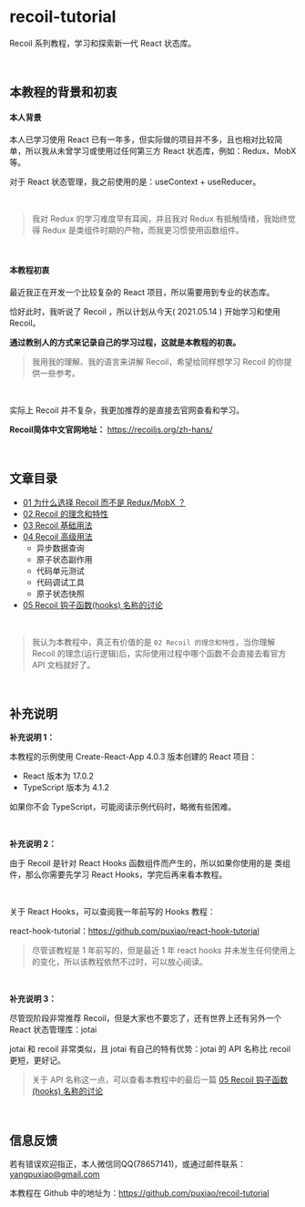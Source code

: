 # recoil-tutorial

Recoil 系列教程，学习和探索新一代 React 状态库。



<br>

## 本教程的背景和初衷

#### 本人背景

本人已学习使用 React 已有一年多，但实际做的项目并不多，且也相对比较简单，所以我从未曾学习或使用过任何第三方 React 状态库，例如：Redux、MobX 等。

对于 React 状态管理，我之前使用的是：useContext + useReducer。



<br>

> 我对 Redux 的学习难度早有耳闻，并且我对 Redux 有抵触情绪，我始终觉得 Redux 是类组件时期的产物，而我更习惯使用函数组件。



<br>

#### 本教程初衷

最近我正在开发一个比较复杂的 React 项目，所以需要用到专业的状态库。

恰好此时，我听说了 Recoil ，所以计划从今天( 2021.05.14 ) 开始学习和使用 Recoil。

**通过教别人的方式来记录自己的学习过程，这就是本教程的初衷。**

> 我用我的理解、我的语言来讲解 Recoil，希望给同样想学习 Recoil 的你提供一些参考。



<br>

实际上 Recoil 并不复杂，我更加推荐的是直接去官网查看和学习。

**Recoil简体中文官网地址：** https://recoiljs.org/zh-hans/



<br>

## 文章目录

* [01 为什么选择 Recoil 而不是 Redux/MobX ？](https://github.com/puxiao/recoil-tutorial/blob/main/01%20%E4%B8%BA%E4%BB%80%E4%B9%88%E9%80%89%E6%8B%A9%20Recoil%20%E8%80%8C%E4%B8%8D%E6%98%AF%20ReduxMobX%20%EF%BC%9F.md)
* [02 Recoil 的理念和特性](https://github.com/puxiao/recoil-tutorial/blob/main/02%20Recoil%20%E7%9A%84%E7%90%86%E5%BF%B5%E5%92%8C%E7%89%B9%E6%80%A7.md)
* [03 Recoil 基础用法](https://github.com/puxiao/recoil-tutorial/blob/main/03%20Recoil%20%E5%9F%BA%E7%A1%80%E7%94%A8%E6%B3%95.md)
* [04 Recoil 高级用法](https://github.com/puxiao/recoil-tutorial/blob/main/04%20Recoil%20%E9%AB%98%E7%BA%A7%E7%94%A8%E6%B3%95.md)
  * 异步数据查询
  * 原子状态副作用
  * 代码单元测试
  * 代码调试工具
  * 原子状态快照
* [05 Recoil 钩子函数(hooks) 名称的讨论](https://github.com/puxiao/recoil-tutorial/blob/main/05%20Recoil%20%E9%92%A9%E5%AD%90%E5%87%BD%E6%95%B0(hooks)%20%E5%90%8D%E7%A7%B0%E7%9A%84%E8%AE%A8%E8%AE%BA.md)



<br>

> 我认为本教程中，真正有价值的是 `02 Recoil 的理念和特性`，当你理解 Recoil 的理念(运行逻辑)后，实际使用过程中哪个函数不会直接去看官方 API 文档就好了。



<br>

## 补充说明

**补充说明 1：**

本教程的示例使用 Create-React-App 4.0.3 版本创建的 React 项目：

* React 版本为 17.0.2
* TypeScript 版本为 4.1.2

如果你不会 TypeScript，可能阅读示例代码时，略微有些困难。



<br>

**补充说明 2：**

由于 Recoil 是针对 React Hooks 函数组件而产生的，所以如果你使用的是 类组件，那么你需要先学习 React Hooks，学完后再来看本教程。

<br>

关于 React Hooks，可以查阅我一年前写的 Hooks 教程：

react-hook-tutorial：https://github.com/puxiao/react-hook-tutorial

> 尽管该教程是 1 年前写的，但是最近 1 年 react hooks 并未发生任何使用上的变化，所以该教程依然不过时，可以放心阅读。



<br>

**补充说明 3：**

尽管现阶段非常推荐 Recoil，但是大家也不要忘了，还有世界上还有另外一个 React 状态管理库：jotai

jotai 和 recoil 非常类似，且 jotai 有自己的特有优势：jotai 的 API 名称比 recoil 更短，更好记。 

> 关于 API 名称这一点，可以查看本教程中的最后一篇 [05 Recoil 钩子函数(hooks) 名称的讨论](https://github.com/puxiao/recoil-tutorial/blob/main/05%20Recoil%20%E9%92%A9%E5%AD%90%E5%87%BD%E6%95%B0(hooks)%20%E5%90%8D%E7%A7%B0%E7%9A%84%E8%AE%A8%E8%AE%BA.md)



<br>

## 信息反馈

若有错误欢迎指正，本人微信同QQ(78657141)，或通过邮件联系：yangpuxiao@gmail.com

本教程在 Github 中的地址为：https://github.com/puxiao/recoil-tutorial
